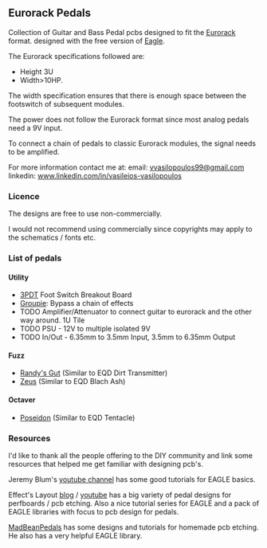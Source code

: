 ## Eurorack Pedals

Collection of Guitar and Bass Pedal pcbs designed to fit the [Eurorack](https://en.wikipedia.org/wiki/Eurorack) format.
designed with the free version of [Eagle](https://www.autodesk.com/products/eagle/free-download?plc=F360&term=1-YEAR&support=ADVANCED&quantity=1).

The Eurorack specifications followed are:

- Height 3U 
- Width>10HP.  

The width specification ensures that there is enough space between the footswitch of subsequent modules.

The power does not follow the Eurorack format since most analog pedals need a 9V input.

To connect a chain of pedals to classic Eurorack modules, the signal needs to be amplified.

For more information contact me at: 
email: vvasilopoulos99@gmail.com
linkedin: www.linkedin.com/in/vasileios-vasilopoulos

### Licence

The designs are free to use non-commercially.

I would not recommend using commercially since 
copyrights may apply to the schematics / fonts etc.

### List of pedals

#### Utility
- [3PDT](3PDT_Breakout) Foot Switch Breakout Board
- [Groupie](Groupie): Bypass a chain of effects
- TODO Amplifier/Attenuator to connect guitar to eurorack and the other way around. 1U Tile
- TODO PSU - 12V to multiple isolated 9V
- TODO In/Out - 6.35mm to 3.5mm Input, 3.5mm to 6.35mm Output
 
#### Fuzz 
- [Randy's Gut](Randys_Gut) (Similar to EQD Dirt Transmitter)
- [Zeus](Zeus) (Similar to EQD Blach Ash)

#### Octaver
- [Poseidon](Poseidon) (Similar to EQD Tentacle)

### Resources 

I'd like to thank all the people offering to the DIY community and link some resources that helped me get familiar with designing pcb's.

Jeremy Blum's [youtube channel](https://www.youtube.com/user/sciguy14) has some good tutorials for EAGLE basics.

Effect's Layout [blog](http://effectslayouts.blogspot.com/) / [youtube](https://www.youtube.com/channel/UCuCJhqsyaGveg0PjLbAGcdQ) has a big variety of pedal designs for perfboards / pcb etching. Also a nice tutorial series for EAGLE and a pack of EAGLE libraries with focus to pcb design for pedals. 

[MadBeanPedals](https://www.madbeanpedals.com/) has some designs and tutorials for homemade pcb etching. He also has a very helpful EAGLE library.